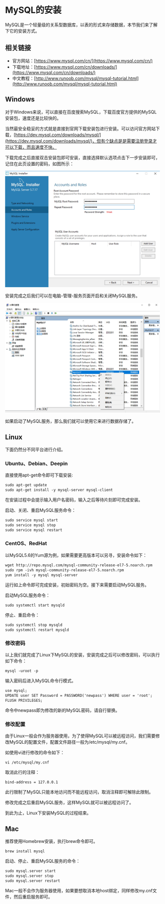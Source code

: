 # MySQL的安装

MySQL是一个轻量级的关系型数据库，以表的形式来存储数据，本节我们来了解下它的安装方式。

## 相关链接

* 官方网站：[https://www.mysql.com/cn/](https://www.mysql.com/cn/)
* 下载地址：[https://www.mysql.com/cn/downloads/](https://www.mysql.com/cn/downloads/)
* 中文教程：[http://www.runoob.com/mysql/mysql-tutorial.html](http://www.runoob.com/mysql/mysql-tutorial.html)

## Windows

对于Windows来说，可以直接在百度搜索MySQL，下载百度官方提供的MySQL安装包，速度还是比较快的。

当然最安全稳妥的方式就是直接到官网下载安装包进行安装。可以访问官方网站下载，[https://dev.mysql.com/downloads/mysql/](https://dev.mysql.com/downloads/mysql/)，但有个缺点是是需要注册登录才可以下载，而且速度不快。

下载完成之后直接双击安装包即可安装，直接选择默认选项点击下一步安装即可，记住在此页设置的密码，如图所示：

![](./assets/2017-06-05-02-17-30.jpg)

安装完成之后我们可以在电脑-管理-服务页面开启和关闭MySQL服务。

![](./assets/2017-06-05-02-19-25.jpg)

如果启动了MySQL服务，那么我们就可以使用它来进行数据存储了。

## Linux

下面仍然分不同平台进行介绍。

### Ubuntu、Debian、Deepin

直接使用apt-get命令即可下载安装:

```
sudo apt-get update
sudo apt-get install -y mysql-server mysql-client
```

在安装过程中会提示输入用户名密码，输入之后等待片刻即可完成安装。

启动、关闭、重启MySQL服务命令：

```
sudo service mysql start
sudo service mysql stop
sudo service mysql restart
```

### CentOS、RedHat

以MySQL5.6的Yum源为例，如果需要更高版本可以另寻，安装命令如下：

```
wget http://repo.mysql.com/mysql-community-release-el7-5.noarch.rpm
sudo rpm -ivh mysql-community-release-el7-5.noarch.rpm
yum install -y mysql mysql-server
```

运行如上命令即可完成安装，初始密码为空。接下来需要启动MySQL服务。

启动MySQL服务命令：

```
sudo systemctl start mysqld
```

停止、重启命令：

```
sudo systemctl stop mysqld
sudo systemctl restart mysqld
```

### 修改密码

以上我们就完成了Linux下MySQL的安装，安装完成之后可以修改密码，可以执行如下命令：

```
mysql -uroot -p
```

输入密码后进入MySQL命令行模式。

```
use mysql;
UPDATE user SET Password = PASSWORD('newpass') WHERE user = 'root';
FLUSH PRIVILEGES;
```

命令中newpass即为修改的新的MySQL密码，请自行替换。

### 修改配置

由于Linux一般会作为服务器使用，为了使得MySQL可以被远程访问，我们需要修改MySQL的配置文件，配置文件路径一般为/etc/mysql/my.cnf。

如使用vi进行修改的命令如下：

```
vi /etc/mysql/my.cnf
```

取消此行的注释：

```
bind-address = 127.0.0.1
```

此行限制了MySQL只能本地访问而不能远程访问，取消注释即可解除此限制。

修改完成之后重启MySQL服务，这样MySQL就可以被远程访问了。

到此为止，Linux下安装MySQL的过程结束。

## Mac

推荐使用Homebrew安装，执行brew命令即可。

```
brew install mysql
```

启动、停止、重启MySQL服务的命令：

```
sudo mysql.server start
sudo mysql.server stop
sudo mysql.server restart
```

Mac一般不会作为服务器使用，如果要想取消本地host绑定，同样修改my.cnf文件，然后重启服务即可。

